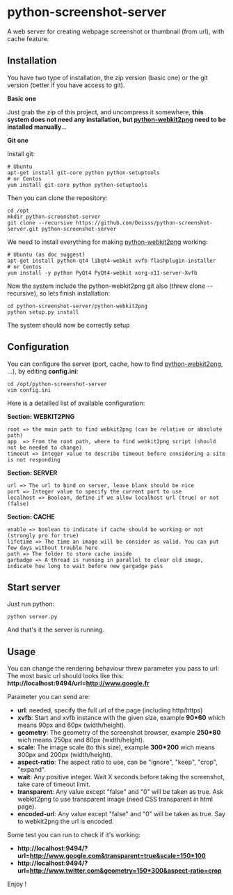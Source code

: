 python-screenshot-server
========================

A web server for creating webpage screenshot or thumbnail (from url), with cache feature.




Installation
------------


You have two type of installation, the zip version (basic one) or the git version (better if you have access to git).

**Basic one**

Just grab the zip of this project, and uncompress it somewhere, __this system does not need any installation, but [python-webkit2png](https://github.com/adamn/python-webkit2png) need to be installed manually__...


**Git one**

Install git:

    # Ubuntu
    apt-get install git-core python python-setuptools
    # or Centos
    yum install git-core python python-setuptools

Then you can clone the repository:

    cd /opt
    mkdir python-screenshot-server
    git clone --recursive https://github.com/Deisss/python-screenshot-server.git python-screenshot-server

We need to install everything for making [python-webkit2png](https://github.com/adamn/python-webkit2png) working:

    # Ubuntu (as doc suggest)
    apt-get install python-qt4 libqt4-webkit xvfb flashplugin-installer
    # or Centos
    yum install -y python PyQt4 PyQt4-webkit xorg-x11-server-Xvfb

Now the system include the python-webkit2png git also (threw clone --recursive), so lets finish installation:

    cd python-screenshot-server/python-webkit2png
    python setup.py install

The system should now be correctly setup

Configuration
-------------

You can configure the server (port, cache, how to find [python-webkit2png](https://github.com/adamn/python-webkit2png), ...), by editing __config.ini__:

    cd /opt/python-screenshot-server
    vim config.ini


Here is a detailled list of available configuration:

**Section: WEBKIT2PNG**

    root => the main path to find webkit2png (can be relative or absolute path)
    app  => From the root path, where to find webkit2png script (should not be needed to change)
    timeout => Integer value to describe timeout before considering a site is not responding


**Section: SERVER**

    url => The url to bind on server, leave blank should be nice
    port => Integer value to specify the current port to use
    localhost => Boolean, define if we allow localhost url (true) or not (false)


**Section: CACHE**

    enable => boolean to indicate if cache should be working or not (strongly pro for true)
    lifetime => The time an image will be consider as valid. You can put few days without trouble here
    path => The folder to store cache inside
    garbadge => A thread is running in parallel to clear old image, indicate how long to wait before new gargadge pass




Start server
------------

Just run python:

    python server.py

And that's it the server is running.




Usage
-----

You can change the rendering behaviour threw parameter you pass to url:
The most basic url should looks like this: **http://localhost:9494/url=http://www.google.fr**


Parameter you can send are:
  * **url**: needed, specify the full url of the page (including http/https)
  * **xvfb**: Start and xvfb instance with the given size, example **90*60** which means 90px and 60px (width/height).
  * **geometry**: The geometry of the screenshot browser, example **250*80** wich means 250px and 80px (width/height).
  * **scale**: The image scale (to this size), example **300*200** wich means 300px and 200px (width/height).
  * **aspect-ratio**: The aspect ratio to use, can be "ignore", "keep", "crop", "expand".
  * **wait**: Any positive integer. Wait X seconds before taking the screenshot, take care of timeout limit.
  * **transparent**: Any value except "false" and "0" will be taken as true. Ask webkit2png to use transparent image (need CSS transparent in html page).
  * **encoded-url**: Any value except "false" and "0" will be taken as true. Say to webkit2png the url is encoded.


Some test you can run to check if it's working:
  * __http://localhost:9494/?url=http://www.google.com&transparent=true&scale=150*100__
  * __http://localhost:9494/?url=http://www.twitter.com&geometry=150*300&aspect-ratio=crop__


Enjoy !
